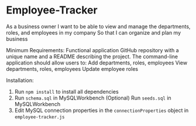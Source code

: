 # Employee-Tracker

As a business owner I want to be able to view and manage the departments, roles, and employees in my company So that I can organize and plan my business

Minimum Requirements: Functional application GitHub repository with a unique name and a README describing the project. The command-line application should allow users to: Add departments, roles, employees View departments, roles, employees Update employee roles

Installation:
1. Run `npm install` to install all dependencies
2. Run `schema.sql` in MySQLWorkbench
(Optional) Run `seeds.sql` in MySQLWorkbench
3. Edit MySQL connection properties in the `connectionProperties` object in `employee-tracker.js`



   